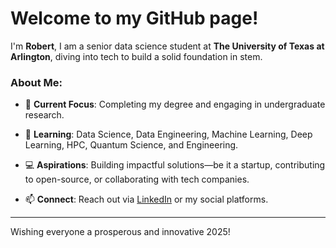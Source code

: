 # Welcome to my GitHub page!

I'm **Robert**, I am a senior data science student at **The University of Texas at Arlington**, diving into tech to build a solid foundation in stem.

### About Me:

- 🔭 **Current Focus**: Completing my degree and engaging in undergraduate research.

- 🌱 **Learning**: Data Science, Data Engineering, Machine Learning, Deep Learning, HPC, Quantum Science, and Engineering.

- 💻 **Aspirations**: Building impactful solutions—be it a startup, contributing to open-source, or collaborating with tech companies.

- 📫 **Connect**: Reach out via [LinkedIn](https://linkedin.com/in/robertcocker) or my social platforms.

---

Wishing everyone a prosperous and innovative 2025!